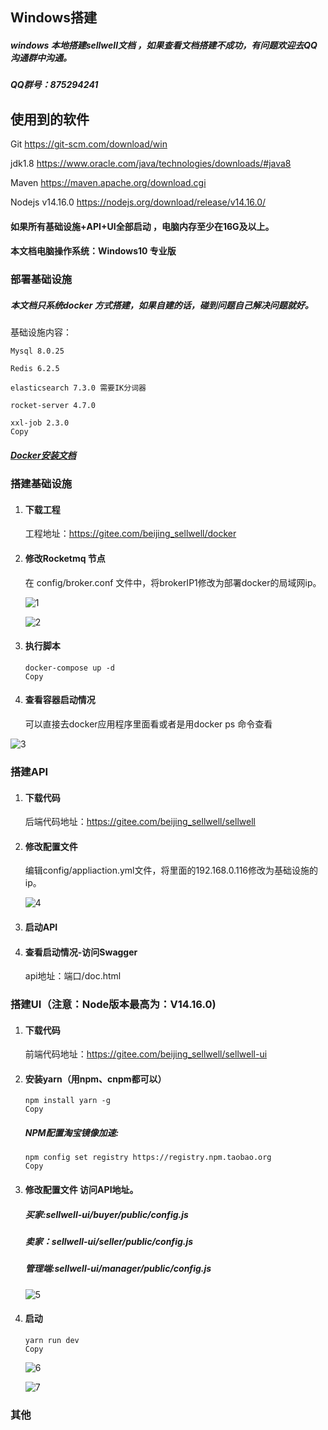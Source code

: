 ## Windows搭建

##### windows 本地搭建sellwell文档 ，如果查看文档搭建不成功，有问题欢迎去QQ沟通群中沟通。

##### QQ群号：875294241

## 使用到的软件

Git <https://git-scm.com/download/win>

jdk1.8 <https://www.oracle.com/java/technologies/downloads/#java8>

Maven <https://maven.apache.org/download.cgi>

Nodejs v14.16.0 <https://nodejs.org/download/release/v14.16.0/>

#### 如果所有基础设施+API+UI全部启动 ，电脑内存至少在16G及以上。

#### 本文档电脑操作系统：Windows10 专业版

### 部署基础设施

##### 本文档只系统docker 方式搭建，如果自建的话，碰到问题自己解决问题就好。

基础设施内容：

```shell
Mysql 8.0.25

Redis 6.2.5

elasticsearch 7.3.0 需要IK分词器

rocket-server 4.7.0

xxl-job 2.3.0
Copy
```

##### [Docker安装文档](https://docs.sellwell.cn/deploy/win/docker.html)

### 搭建基础设施

1. #### 下载工程

   工程地址：<https://gitee.com/beijing_sellwell/docker>

2. #### 修改Rocketmq 节点

   在 config/broker.conf 文件中，将brokerIP1修改为部署docker的局域网ip。

   ![1](https://docs.sellwell.cn/deploy/images/1.png)

   ![2](https://docs.sellwell.cn/deploy/images/2.png)

3. #### 执行脚本

   ```shell
   docker-compose up -d
   Copy
   ```

4. #### 查看容器启动情况

   可以直接去docker应用程序里面看或者是用docker ps 命令查看

 ![3](https://docs.sellwell.cn/deploy/images/3.png)

### 搭建API

1. #### 下载代码

   后端代码地址：<https://gitee.com/beijing_sellwell/sellwell>

2. #### 修改配置文件

   编辑config/appliaction.yml文件，将里面的192.168.0.116修改为基础设施的ip。

   ![4](https://docs.sellwell.cn/deploy/images/4.png)

3. #### 启动API

4. #### 查看启动情况-访问Swagger

   api地址：端口/doc.html

### 搭建UI（注意：Node版本最高为：V14.16.0)

1. #### 下载代码

   前端代码地址：<https://gitee.com/beijing_sellwell/sellwell-ui>

2. #### 安装yarn（用npm、cnpm都可以）

   ```shell
   npm install yarn -g
   Copy
   ```

   ##### NPM配置淘宝镜像加速:

   ```shell
   npm config set registry https://registry.npm.taobao.org
   Copy
   ```

3. #### 修改配置文件 访问API地址。

   ##### 买家:sellwell-ui/buyer/public/config.js

   ##### 卖家：sellwell-ui/seller/public/config.js

   ##### 管理端:sellwell-ui/manager/public/config.js

   ![5](https://docs.sellwell.cn/deploy/images/5.png)

4. #### 启动

   ```shell
   yarn run dev
   Copy
   ```

   ![6](https://docs.sellwell.cn/deploy/images/6.png)

   ![7](https://docs.sellwell.cn/deploy/images/7.png)

### 其他
